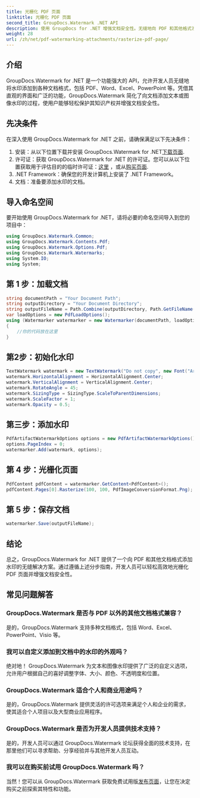 ```yaml
---
title: 光栅化 PDF 页面
linktitle: 光栅化 PDF 页面
second_title: GroupDocs.Watermark .NET API
description: 使用 GroupDocs for .NET 增强文档安全性。无缝地向 PDF 和其他格式添加水印。
weight: 28
url: /zh/net/pdf-watermarking-attachments/rasterize-pdf-page/
---
```

## 介绍
GroupDocs.Watermark for .NET 是一个功能强大的 API，允许开发人员无缝地将水印添加到各种文档格式，包括 PDF、Word、Excel、PowerPoint 等。凭借其直观的界面和广泛的功能，GroupDocs.Watermark 简化了向文档添加文本或图像水印的过程，使用户能够轻松保护其知识产权并增强文档安全性。
## 先决条件
在深入使用 GroupDocs.Watermark for .NET 之前，请确保满足以下先决条件：
1. 安装：从以下位置下载并安装 GroupDocs.Watermark for .NET[下载页面](https://releases.groupdocs.com/Watermark/net/).
2. 许可证：获取 GroupDocs.Watermark for .NET 的许可证。您可以从以下位置获取用于评估目的的临时许可证：[这里](https://purchase.groupdocs.com/temporary-license/) ，或从[购买页面](https://purchase.groupdocs.com/buy).
3. .NET Framework：确保您的开发计算机上安装了 .NET Framework。
4. 文档：准备要添加水印的文档。

## 导入命名空间
要开始使用 GroupDocs.Watermark for .NET，请将必要的命名空间导入到您的项目中：
```csharp
using GroupDocs.Watermark.Common;
using GroupDocs.Watermark.Contents.Pdf;
using GroupDocs.Watermark.Options.Pdf;
using GroupDocs.Watermark.Watermarks;
using System.IO;
using System;
```
## 第 1 步：加载文档
```csharp
string documentPath = "Your Document Path";
string outputDirectory = "Your Document Directory";
string outputFileName = Path.Combine(outputDirectory, Path.GetFileName(documentPath));
var loadOptions = new PdfLoadOptions();
using (Watermarker watermarker = new Watermarker(documentPath, loadOptions))
{
    //你的代码放在这里
}
```
## 第2步：初始化水印
```csharp
TextWatermark watermark = new TextWatermark("Do not copy", new Font("Arial", 8));
watermark.HorizontalAlignment = HorizontalAlignment.Center;
watermark.VerticalAlignment = VerticalAlignment.Center;
watermark.RotateAngle = 45;
watermark.SizingType = SizingType.ScaleToParentDimensions;
watermark.ScaleFactor = 1;
watermark.Opacity = 0.5;
```
## 第三步：添加水印
```csharp
PdfArtifactWatermarkOptions options = new PdfArtifactWatermarkOptions();
options.PageIndex = 0;
watermarker.Add(watermark, options);
```
## 第 4 步：光栅化页面
```csharp
PdfContent pdfContent = watermarker.GetContent<PdfContent>();
pdfContent.Pages[0].Rasterize(100, 100, PdfImageConversionFormat.Png);
```
## 第 5 步：保存文档
```csharp
watermarker.Save(outputFileName);
```

## 结论
总之，GroupDocs.Watermark for .NET 提供了一个向 PDF 和其他文档格式添加水印的无缝解决方案。通过遵循上述分步指南，开发人员可以轻松高效地光栅化 PDF 页面并增强文档安全性。
## 常见问题解答
### GroupDocs.Watermark 是否与 PDF 以外的其他文档格式兼容？
是的，GroupDocs.Watermark 支持多种文档格式，包括 Word、Excel、PowerPoint、Visio 等。
### 我可以自定义添加到文档中的水印的外观吗？
绝对地！ GroupDocs.Watermark 为文本和图像水印提供了广泛的自定义选项，允许用户根据自己的喜好调整字体、大小、颜色、不透明度和位置。
### GroupDocs.Watermark 适合个人和商业用途吗？
是的，GroupDocs.Watermark 提供灵活的许可选项来满足个人和企业的需求，使其适合个人项目以及大型商业应用程序。
### GroupDocs.Watermark 是否为开发人员提供技术支持？
是的，开发人员可以通过 GroupDocs.Watermark 论坛获得全面的技术支持，在那里他们可以寻求帮助、分享经验并与其他开发人员互动。
### 我可以在购买前试用 GroupDocs.Watermark 吗？
当然！您可以从 GroupDocs.Watermark 获取免费试用版[发布页面](https://releases.groupdocs.com/)，让您在决定购买之前探索其特性和功能。